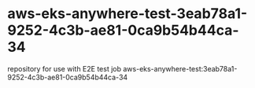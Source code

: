 # aws-eks-anywhere-test-3eab78a1-9252-4c3b-ae81-0ca9b54b44ca-34
repository for use with E2E test job aws-eks-anywhere-test:3eab78a1-9252-4c3b-ae81-0ca9b54b44ca-34
